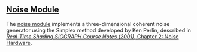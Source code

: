 ## [Noise Module][noise]

The [noise module][noise] implements a three-dimensional coherent noise generator using the Simplex method developed by Ken Perlin, described in [*Real-Time Shading SIGGRAPH Course Notes (2001)*, Chapter 2: Noise Hardware][notes].

[noise]: util3d/noise.html
[notes]: http://www.csee.umbc.edu/~olano/s2002c36/ch02.pdf
